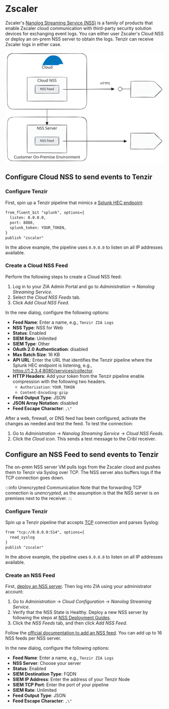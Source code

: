 # Zscaler

Zscaler's [Nanolog Streaming Service (NSS)][nss] is a family of products that
enable Zscaler cloud communication with third-party security solution devices
for exchanging event logs. You can either user Zscaler's Cloud NSS or deploy an
on-prem NSS server to obtain the logs. Tenzir can receive Zscaler logs in either
case.

[nss]: https://help.zscaler.com/zia/understanding-nanolog-streaming-service

![Zscaler NSS](zscaler-nss.svg)

## Configure Cloud NSS to send events to Tenzir

### Configure Tenzir

First, spin up a Tenzir pipeline that mimics a [Splunk HEC
endpoint](../splunk/README.md):

```tql
from_fluent_bit "splunk", options={
  listen: 0.0.0.0,
  port: 8088,
  splunk_token: YOUR_TOKEN,
}
publish "zscaler"
```

In the above example, the pipeline uses `0.0.0.0` to listen on all IP addresses
available.

### Create a Cloud NSS Feed

Perform the following steps to create a Cloud NSS feed:

1. Log in to your ZIA Admin Portal and go to *Administration → Nanolog Streaming
   Service*.
2. Select the *Cloud NSS Feeds* tab.
3. Click *Add Cloud NSS Feed*.

In the new dialog, configure the following options:

- **Feed Name**: Enter a name, e.g., `Tenzir ZIA Logs`
- **NSS Type**: NSS for Web
- **Status**: Enabled
- **SIEM Rate**: Unlimited
- **SIEM Type**: Other
- **OAuth 2.0 Authentication**: disabled
- **Max Batch Size**: 16 KB
- **API URL**: Enter the URL that identifies the Tenzir pipeline where the
  Splunk HEC endpoint is listening, e.g.,
  https://1.2.3.4:8080/services/collector.
- **HTTP Headers**: Add your token from the Tenzir pipeline enable compression
  with the following two headers.
  - `Authorization`: `YOUR_TOKEN`
  - `Content-Encoding`: `gzip`
- **Feed Output Type**: JSON
- **JSON Array Notation**: disabled
- **Feed Escape Character**: `,\"`

After a web, firewall, or DNS feed has been configured, activate the changes as
needed and test the feed. To test the connection:

1. Go to *Administration* → *Nanolog Streaming Service* → *Cloud NSS Feeds*.
2. Click the *Cloud icon*. This sends a test message to the Cribl receiver.

## Configure an NSS Feed to send events to Tenzir

The on-prem NSS server VM pulls logs from the Zscaler cloud and pushes them to
Tenzir via Syslog over TCP. The NSS server also buffers logs if the TCP
connection goes down.

:::info Unencrypted Communication
Note that the forwarding TCP connection is *unencrypted*, as the assumption is
that the NSS server is on premises next to the receiver.
:::

### Configure Tenzir

Spin up a Tenzir pipeline that accepts [TCP](../tcp/README.md) connection and
parses Syslog:

```tql
from "tcp://0.0.0.0:514", options={
  read_syslog
}
publish "zscaler"
```

In the above example, the pipeline uses `0.0.0.0` to listen on all IP addresses
available.

### Create an NSS Feed

First, [deploy an NSS server](https://help.zscaler.com/zia/adding-nss-servers).
Then log into ZIA using your administrator account:

1. Go to *Administration* → *Cloud Configuration* → *Nanolog Streaming Service*.
2. Verify that the NSS State is Healthy. Deploy a new NSS server by following
   the steps at [NSS Deployment Guides][nss-deployment].
3. Click the *NSS Feeds* tab, and then click *Add NSS Feed*.

[nss-deployment]: https://help.zscaler.com/zia/nanolog-streaming-service

Follow the [official documentation to add an NSS
feed](https://help.zscaler.com/zia/adding-nss-feeds). You can add up to 16 NSS
feeds per NSS server.

In the new dialog, configure the following options:

- **Feed Name**: Enter a name, e.g., `Tenzir ZIA Logs`
- **NSS Server**: Choose your server
- **Status**: Enabled
- **SIEM Destination Type**: FQDN
- **SIEM IP Address**: Enter the address of your Tenzir Node
- **SIEM TCP Port**: Enter the port of your pipeline
- **SIEM Rate**: Unlimited
- **Feed Output Type**: JSON
- **Feed Escape Character**: `,\"`
